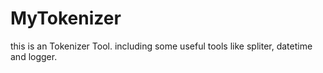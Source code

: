 # MyTokenizer
this is an Tokenizer Tool. including some useful tools like spliter, datetime and logger.
